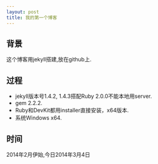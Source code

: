 ```yaml
---
layout: post
title: 我的第一个博客
---
```


## 背景
这个博客用jekyll搭建,放在github上.

## 过程
- jekyll版本号1.4.2, 1.4.3搭配Ruby 2.0.0不能本地用server.
- gem 2.2.2.
- Ruby和DevKit都用installer直接安装，x64版本.
- 系统Windows x64.

## 时间
2014年2月伊始,今日2014年3月4日

